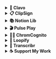 <details>
  <summary><strong>🚀 Clavo</strong></summary>

  <br/>
 <a href="https://clavo.vercel.app">
  <img
    src="https://img.shields.io/badge/📚%20Clavo-temporarily--down-red?style=for-the-badge"
    alt="Clavo Temporarily Down"
  />
</a>
  <br/>
  
  A Student-Powered Course-Review Platform for BCIT Students to share and browse honest feedback on every course.  
  
  <a href="https://clavo.vercel.app">
    <img src="https://i.ibb.co/9HrZ84Zf/ogimage.png" width="800px" alt="Clavo Screenshot" border="0" />
  </a>

  ## 📝 Core Features
  - **Anonymous Reviews**  
    Share and browse honest feedback on BCIT CST courses without revealing your identity.
  - **Course Search & Filter**  
    Find courses by name and filter by difficulty, likes, or usefulness to explore what suits you best.
  - **Program-Powered Search**  
    Search for your program by keyword to quickly find matching courses and information.
  - **Clavo Community Q&A**  
    Ask and answer questions about courses, instructors, or programs to help and learn from others.
  <br/>
</details>

<details>
  <summary><strong>📋 ClipSign</strong></summary>

  <br/>
  
  [![Use ClipSign on Raycast](https://img.shields.io/badge/ClipSign-Use_on_Raycast-blue?style=for-the-badge)](https://www.raycast.com/gdcho/clipsign)
   <br/>
  Generate, store, and instantly paste your personalized electronic signature anywhere via Raycast. 
  
  <a href="https://www.raycast.com/gdcho/clipsign">
    <img src="https://i.ibb.co/8g4ZCBjX/Screenshot-2025-06-29-at-12-50-08-AM.png" width="800px" alt="Clipsign Screenshot1" border="0" />
  </a>

   ## 📝 Core Features
  - **Upload Image**  
    Import a photo or scan of your handwritten signature to use as a base.
  - **Create Signatures**  
    Design new electronic signatures from custom text and a variety of fonts.
  - **Manage Signatures**  
    Organize your signature library—copy to clipboard or delete entries with ease.  
  
  <br/>
</details>

<details>
  <summary><strong>📚 Notion Lib</strong></summary>

  <br/>
  
  [![Use Notion Lib on Chrome](https://img.shields.io/badge/Notion%20Lib-Use_on_Chrome-green?style=for-the-badge)](https://chromewebstore.google.com/detail/combmindkcecamkcbimhgapdcmgbejlf?utm_source=item-share-cb)
   <br/>
  Easily add books to your Notion library directly from your browser via this Chrome extension.
  
  <a href="https://chromewebstore.google.com/detail/combmindkcecamkcbimhgapdcmgbejlf?utm_source=item-share-cb">
    <img src="./notion_lib.png" width="800" height="500" alt="Notion Lib Screenshot" />
  </a>

   ## 📖 Core Features
  - **Search Books**  
    Search for books and retrieve detailed information seamlessly.
  - **Add to Notion**  
    Instantly add selected books with details to your Notion library with one click.
  - **Manage API Keys**  
    Configure your Notion and Google Books API keys directly within the extension.  
  
  <br/>
</details>

<details>
  <summary><strong>🎬 Pulse Play</strong></summary>

  <br/>
  
  [![Use Pulse Play on Chrome](https://img.shields.io/badge/Pulse%20Play-Use_on_Chrome-green?style=for-the-badge)](https://chromewebstore.google.com/detail/pikagldkaaepekolfnnbanillcgaiffe?utm_source=item-share-cb)
   <br/>
  Supercharge your video experience with Pulse Play. Hold a hotkey to instantly speed up videos — perfect for lectures, tutorials, or your favorite shows.
 
  <a href="https://chromewebstore.google.com/detail/pikagldkaaepekolfnnbanillcgaiffe?utm_source=item-share-cb">
    <img src="./pulseplay.png" width="800" height="500" alt="Pulse Play Screenshot" />
  </a>

   ## ⚡ Core Features
  - **Hold-to-Boost**  
    Press & hold a hotkey to speed up instantly (just like shorts).
  - **Custom Speeds**  
    Adjust playback from 1.25x – 5x with full control.  
  - **Smart Detection**  
    Works seamlessly with YouTube, Netflix, Vimeo & any HTML5 player.  
  - **Visual Feedback**  
    On-screen speed indicator for clarity.  

  <br/>
</details>


<details>
  <summary><strong>🕵️‍♂️ ChromCognito</strong></summary>

  <br/>

  [![Use ChromCognito on Chrome](https://img.shields.io/badge/Pulse%20Play-Use_on_Chrome-green?style=for-the-badge)](https://chromewebstore.google.com/detail/aoifkanlbdcfdkbofnoodhadmmhllhdg?utm_source=item-share-cb)
  <br/>
  Open links, tabs, and rules in Incognito with full control using this Chrome extension.
  
  <a href="https://chromewebstore.google.com/detail/aoifkanlbdcfdkbofnoodhadmmhllhdg?utm_source=item-share-cb">
    <img src="https://i.ibb.co/0pvm7Wx0/Chrom-Cognito.png" width="800px" alt="ChromCognito Screenshot" border="0" />
  </a>

   ## 🕶️ Core Features
  - **Hotkey Support**  
    Open Incognito tabs instantly with customizable shortcuts.  
  - **Context Menu Actions**  
    Right-click any link and send it directly to Incognito.  
  - **Auto-Incognito Rules**  
    Define rules to always open specific sites in Incognito.   
  - **Privacy Enhancements**  
    Manage sessions without leaving history behind.  
  
  <br/>
</details>

<details>
  <summary><strong>🔄 Loopify</strong></summary>

  <br/>

  ![Coming Soon](https://img.shields.io/badge/Loopify-Coming_Soon-blueviolet?style=for-the-badge)  
  <br/>
  Capture your screen and convert it instantly into GIFs with Loopify. Perfect for tutorials, demos, and sharing quick clips.  

  <a href="https://github.com/gdcho/loopify">
    <img src="./3.png" width="800" height="500" alt="Loopify Screenshot" />
  </a>

   ## 🎬 Core Features
  - **Screen Capture**  
    Record your screen with adjustable frame rates.  
  - **GIF Conversion**  
    Convert screen recordings into smooth, optimized GIFs.  
  - **Quality Settings**  
    Balance quality and file size with flexible options.  
  - **Recent GIFs**  
    Quickly access and download your latest creations.  

  <br/>
</details>

<details>
  <summary><strong>📝 Transcribr</strong></summary>

  <br/>

  ![Coming Soon](https://img.shields.io/badge/Transcribr-Coming_Soon-teal?style=for-the-badge)  
  <br/>
  Transcribe computer audio into text instantly with a clean, intuitive interface powered by the Web Speech API.  

  <a href="https://github.com/gdcho/transcribr">
    <img src="./4.png" width="800px" alt="Transcribr Screenshot" border="0" />
  </a>

   ## 🎤 Core Features
  - **Real-Time Recognition**  
    Convert computer audio into live text.  
  - **Multi-Language Support**  
    Transcribe across languages and dialects.  
  - **Auto-Save Transcriptions**  
    Automatically save your transcripts locally.  
  - **Quick Access**  
    Start or stop with hotkeys or the context menu.  

  <br/>
</details>

<details>
  <summary><strong>☕ Support My Work</strong></summary>

   <br/>

  <a href="https://www.buymeacoffee.com/rjsgml" target="_blank">
    <img
      src="https://img.shields.io/badge/Buy%20Me%20a%20Coffee-Donate-yellow?style=for-the-badge&logo=buy-me-a-coffee&logoColor=white"
      alt="Buy Me a Coffee"
    />
  </a>  

  Your support helps me dedicate more time to building meaningful solutions.

   <a href="https://www.linkedin.com/company/rj-labs/">
    <img src="https://i.ibb.co/bcBz54k/Black-Abstract-Software-Technology-Corporate-Linked-In-Banner-1.png" width="800px" alt="rj labs banner" border="0" />
  </a>
  
  <br/>
</details>
